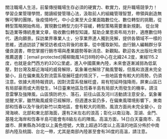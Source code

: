 關注職場人生活，前輩傳授職場生存必須的硬實力、軟實力，提升職場競爭力！
學習企業管理學問，閱讀經營管理心法，汲取前人的組織管理智慧，帶領與創造無懈可擊的團隊。後疫情時代，中小企業至大企業面臨數位化、數位轉型的挑戰，從轉型策略開始佈局，實現數位轉型力刻不容緩，轉型策略需要重新規劃。
從台灣製造業等傳統產業文章，吸收數位轉型知識，幫助企業思索布局方針，適應數位時代、邁向願景。採訪業界專業人士，分享業界達人獨到見解，提供各領域不一樣的思維，透過訪談了解受訪者成功背後的故事，從中獲取新知。由行銷人編輯群分享優良選書，帶您掌握行銷市場與產業趨勢等新消息、新觀點。歡迎各大出版社來信推薦選書：[email protected]楊柳颱風14日8時的中心在北緯24.2度，東經115.2度，也就是金門西方約320公里處，進入中國廣東內陸，未來會逐漸減弱為低氣壓，對台灣及鄰近海域的威脅解除，氣象署也解除了颱風警報，但風和浪還未完全變小，且在偏東風及對流雲系發展旺盛的情況下，一些地區會有較大的雨勢，仍須注意。依據大雨特報資訊，因對流雲系發展旺盛，易有短延時強降雨，屏東山區已有局部豪雨或大雨發生，14日臺東地區及恆春半島有局部大雨發生的機率，請注意雷擊及強陣風，山區慎防坍方、落石，前往山區及河川活動請注意安全。氣象署提醒大家，雖然颱風威脅已經解除，但週遭水氣仍多，在偏東風環境影響下，東南部和恆春以及午後的新竹以南地區，會有較大的雨勢。風浪方面尚未完全變小，台灣海峽、北部和東北部海面，還有2米左右的浪高；彰化以南沿海、澎湖、金門、基隆北海岸和恆春半島可能會有8級左右的陣風。高溫方面，14日白天臺南市、高雄市、屏東縣為36度以上黃色燈號，大致上超過35度以上高溫的地區分佈於中南部內陸及桃園、台北一帶，尤其是南部內陸甚至會有36度的高溫，請注意。